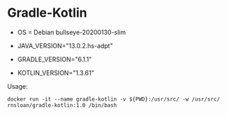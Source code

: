 # Gradle-Kotlin

- OS = Debian bullseye-20200130-slim

- JAVA_VERSION="13.0.2.hs-adpt"
- GRADLE_VERSION="6.1.1"
- KOTLIN_VERSION="1.3.61"

Usage:

`docker run -it --name gradle-kotlin -v ${PWD}:/usr/src/ -w /usr/src/ rnsloan/gradle-kotlin:1.0 /bin/bash`
